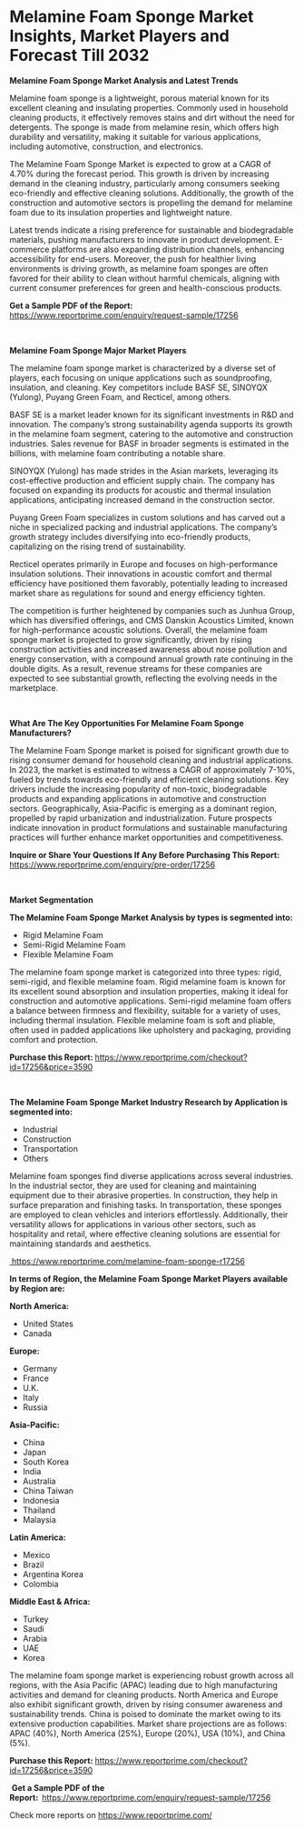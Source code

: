 <p><h1>Melamine Foam Sponge Market Insights, Market Players and Forecast Till 2032</h1></p><p><strong>Melamine Foam Sponge Market Analysis and Latest Trends</strong></p>
<p><p>Melamine foam sponge is a lightweight, porous material known for its excellent cleaning and insulating properties. Commonly used in household cleaning products, it effectively removes stains and dirt without the need for detergents. The sponge is made from melamine resin, which offers high durability and versatility, making it suitable for various applications, including automotive, construction, and electronics.</p><p>The Melamine Foam Sponge Market is expected to grow at a CAGR of 4.70% during the forecast period. This growth is driven by increasing demand in the cleaning industry, particularly among consumers seeking eco-friendly and effective cleaning solutions. Additionally, the growth of the construction and automotive sectors is propelling the demand for melamine foam due to its insulation properties and lightweight nature.</p><p>Latest trends indicate a rising preference for sustainable and biodegradable materials, pushing manufacturers to innovate in product development. E-commerce platforms are also expanding distribution channels, enhancing accessibility for end-users. Moreover, the push for healthier living environments is driving growth, as melamine foam sponges are often favored for their ability to clean without harmful chemicals, aligning with current consumer preferences for green and health-conscious products.</p></p>
<p><strong>Get a Sample PDF of the Report:&nbsp;</strong> <a href="https://www.reportprime.com/enquiry/request-sample/17256?utm_campaign=3108&utm_medium=2&utm_source=Github&utm_content=ia&utm_term=18032025&utm_id=melamine-foam-sponge">https://www.reportprime.com/enquiry/request-sample/17256</a></p>
<p>&nbsp;</p>
<p><strong>Melamine Foam Sponge Major Market Players</strong></p>
<p><p>The melamine foam sponge market is characterized by a diverse set of players, each focusing on unique applications such as soundproofing, insulation, and cleaning. Key competitors include BASF SE, SINOYQX (Yulong), Puyang Green Foam, and Recticel, among others.</p><p>BASF SE is a market leader known for its significant investments in R&D and innovation. The company’s strong sustainability agenda supports its growth in the melamine foam segment, catering to the automotive and construction industries. Sales revenue for BASF in broader segments is estimated in the billions, with melamine foam contributing a notable share.</p><p>SINOYQX (Yulong) has made strides in the Asian markets, leveraging its cost-effective production and efficient supply chain. The company has focused on expanding its products for acoustic and thermal insulation applications, anticipating increased demand in the construction sector.</p><p>Puyang Green Foam specializes in custom solutions and has carved out a niche in specialized packing and industrial applications. The company’s growth strategy includes diversifying into eco-friendly products, capitalizing on the rising trend of sustainability.</p><p>Recticel operates primarily in Europe and focuses on high-performance insulation solutions. Their innovations in acoustic comfort and thermal efficiency have positioned them favorably, potentially leading to increased market share as regulations for sound and energy efficiency tighten.</p><p>The competition is further heightened by companies such as Junhua Group, which has diversified offerings, and CMS Danskin Acoustics Limited, known for high-performance acoustic solutions. Overall, the melamine foam sponge market is projected to grow significantly, driven by rising construction activities and increased awareness about noise pollution and energy conservation, with a compound annual growth rate continuing in the double digits. As a result, revenue streams for these companies are expected to see substantial growth, reflecting the evolving needs in the marketplace.</p></p>
<p>&nbsp;</p>
<p><strong>What Are The Key Opportunities For Melamine Foam Sponge Manufacturers?</strong></p>
<p><p>The Melamine Foam Sponge market is poised for significant growth due to rising consumer demand for household cleaning and industrial applications. In 2023, the market is estimated to witness a CAGR of approximately 7-10%, fueled by trends towards eco-friendly and efficient cleaning solutions. Key drivers include the increasing popularity of non-toxic, biodegradable products and expanding applications in automotive and construction sectors. Geographically, Asia-Pacific is emerging as a dominant region, propelled by rapid urbanization and industrialization. Future prospects indicate innovation in product formulations and sustainable manufacturing practices will further enhance market opportunities and competitiveness.</p></p>
<p><strong>Inquire or Share Your Questions If Any Before Purchasing This Report:</strong> <a href="https://www.reportprime.com/enquiry/pre-order/17256?utm_campaign=3108&utm_medium=2&utm_source=Github&utm_content=ia&utm_term=18032025&utm_id=melamine-foam-sponge">https://www.reportprime.com/enquiry/pre-order/17256</a></p>
<p>&nbsp;</p>
<p><strong>Market Segmentation</strong></p>
<p><strong>The Melamine Foam Sponge Market Analysis by types is segmented into:</strong></p>
<p><ul><li>Rigid Melamine Foam</li><li>Semi-Rigid Melamine Foam</li><li>Flexible Melamine Foam</li></ul></p>
<p><p>The melamine foam sponge market is categorized into three types: rigid, semi-rigid, and flexible melamine foam. Rigid melamine foam is known for its excellent sound absorption and insulation properties, making it ideal for construction and automotive applications. Semi-rigid melamine foam offers a balance between firmness and flexibility, suitable for a variety of uses, including thermal insulation. Flexible melamine foam is soft and pliable, often used in padded applications like upholstery and packaging, providing comfort and protection.</p></p>
<p><strong>Purchase this Report:&nbsp;</strong><a href="https://www.reportprime.com/checkout?id=17256&price=3590&utm_campaign=3108&utm_medium=2&utm_source=Github&utm_content=ia&utm_term=18032025&utm_id=melamine-foam-sponge">https://www.reportprime.com/checkout?id=17256&price=3590</a></p>
<p>&nbsp;</p>
<p><strong>The Melamine Foam Sponge Market Industry Research by Application is segmented into:</strong></p>
<p><ul><li>Industrial</li><li>Construction</li><li>Transportation</li><li>Others</li></ul></p>
<p><p>Melamine foam sponges find diverse applications across several industries. In the industrial sector, they are used for cleaning and maintaining equipment due to their abrasive properties. In construction, they help in surface preparation and finishing tasks. In transportation, these sponges are employed to clean vehicles and interiors effortlessly. Additionally, their versatility allows for applications in various other sectors, such as hospitality and retail, where effective cleaning solutions are essential for maintaining standards and aesthetics.</p></p>
<p><a href="https://www.reportprime.com/melamine-foam-sponge-r17256?utm_campaign=3108&utm_medium=2&utm_source=Github&utm_content=ia&utm_term=18032025&utm_id=melamine-foam-sponge">&nbsp;https://www.reportprime.com/melamine-foam-sponge-r17256</a></p>
<p><strong>In terms of Region, the Melamine Foam Sponge Market Players available by Region are:</strong></p>
<p>
    <p> <strong> North America: </strong>
        <ul>
            <li>United States</li>
            <li>Canada</li>
        </ul>
        </p> 
    <p> <strong> Europe: </strong>
        <ul>
            <li>Germany</li>
            <li>France</li>
            <li>U.K.</li>
            <li>Italy</li>
            <li>Russia</li>
        </ul>
        </p> 
    <p> <strong> Asia-Pacific: </strong>
        <ul>
            <li>China</li>
            <li>Japan</li>
            <li>South Korea</li>
            <li>India</li>
            <li>Australia</li>
            <li>China Taiwan</li>
            <li>Indonesia</li>
            <li>Thailand</li>
            <li>Malaysia</li>
        </ul>
        </p> 
    <p> <strong> Latin America: </strong>
        <ul>
            <li>Mexico</li>
            <li>Brazil</li>
            <li>Argentina Korea</li>
            <li>Colombia</li>
        </ul>
        </p> 
    <p> <strong> Middle East & Africa: </strong>
        <ul>
            <li>Turkey</li>
            <li>Saudi</li>
            <li>Arabia</li>
            <li>UAE</li>
            <li>Korea</li>
        </ul>
    </p>
    </p>
<p><p>The melamine foam sponge market is experiencing robust growth across all regions, with the Asia Pacific (APAC) leading due to high manufacturing activities and demand for cleaning products. North America and Europe also exhibit significant growth, driven by rising consumer awareness and sustainability trends. China is poised to dominate the market owing to its extensive production capabilities. Market share projections are as follows: APAC (40%), North America (25%), Europe (20%), USA (10%), and China (5%).</p></p>
<p><strong>Purchase this Report: </strong><a href="https://www.reportprime.com/checkout?id=17256&price=3590&utm_campaign=3108&utm_medium=2&utm_source=Github&utm_content=ia&utm_term=18032025&utm_id=melamine-foam-sponge">https://www.reportprime.com/checkout?id=17256&price=3590</a></p>
<p>&nbsp;<strong>Get a Sample PDF of the Report:&nbsp;&nbsp;</strong><a href="https://www.reportprime.com/enquiry/request-sample/17256?utm_campaign=3108&utm_medium=2&utm_source=Github&utm_content=ia&utm_term=18032025&utm_id=melamine-foam-sponge">https://www.reportprime.com/enquiry/request-sample/17256</a></p>
<p><strong></strong></p>
<p>Check more reports on <a href="https://www.reportprime.com/?utm_campaign=3108&utm_medium=2&utm_source=Github&utm_content=ia&utm_term=18032025&utm_id=melamine-foam-sponge">https://www.reportprime.com/</a></p>